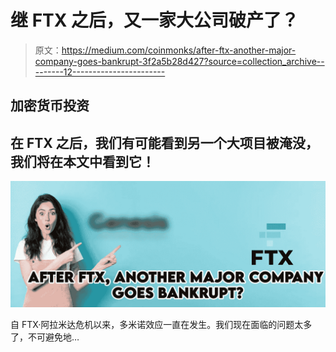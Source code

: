 # 继 FTX 之后，又一家大公司破产了？

> 原文：<https://medium.com/coinmonks/after-ftx-another-major-company-goes-bankrupt-3f2a5b28d427?source=collection_archive---------12----------------------->

## 加密货币投资

## 在 FTX 之后，我们有可能看到另一个大项目被淹没，我们将在本文中看到它！

![](img/b0ced53864839fb3d6e890a6fc4fa6d4.png)

自 FTX·阿拉米达危机以来，多米诺效应一直在发生。我们现在面临的问题太多了，不可避免地…